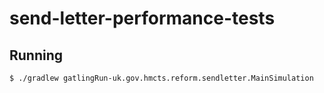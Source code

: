 # send-letter-performance-tests

## Running
```bash
$ ./gradlew gatlingRun-uk.gov.hmcts.reform.sendletter.MainSimulation
```
